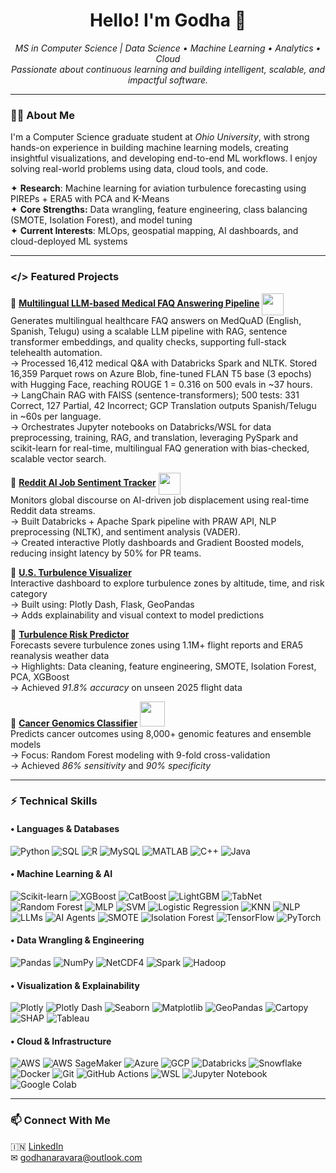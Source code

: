 <h1 align="center">Hello! I'm Godha 👋</h1>
<p align="center">
  <em>MS in Computer Science | Data Science • Machine Learning • Analytics • Cloud</em><br>
  <em>Passionate about continuous learning and building intelligent, scalable, and impactful software.</em>
</p>

---

### 👩‍💻 About Me

I'm a Computer Science graduate student at *Ohio University*, with strong hands-on experience in building machine learning models, creating insightful visualizations, and developing end-to-end ML workflows. I enjoy solving real-world problems using data, cloud tools, and code.

✦ **Research**:  Machine learning for aviation turbulence forecasting using PIREPs + ERA5 with PCA and K-Means<br>
✦ **Core Strengths:** Data wrangling, feature engineering, class balancing (SMOTE, Isolation Forest), and model tuning<br>
✦ **Current Interests**: MLOps, geospatial mapping, AI dashboards, and cloud-deployed ML systems

---

### </> Featured Projects

📁 **[Multilingual LLM-based Medical FAQ Answering Pipeline](https://github.com/godhanaravara/LLM-healthcare-multilingual-faq-generator.git)** <img src="https://readme-typing-svg.herokuapp.com?font=Fira+Code&pause=1000&color=FF0000&width=150&lines=NEW!" 
     height="35" style="vertical-align:middle;margin-right:6px;" />  
Generates multilingual healthcare FAQ answers on MedQuAD (English, Spanish, Telugu) using a scalable LLM pipeline with RAG, sentence transformer embeddings, and quality checks, supporting full-stack telehealth automation.  
→ Processed 16,412 medical Q&A with Databricks Spark and NLTK. Stored 16,359 Parquet rows on Azure Blob, fine-tuned FLAN T5 base (3 epochs) with Hugging Face, reaching ROUGE 1 = 0.316 on 500 evals in ~37 hours.  
→ LangChain RAG with FAISS (sentence-transformers); 500 tests: 331 Correct, 127 Partial, 42 Incorrect; GCP Translation outputs Spanish/Telugu in ~60s per language.  
→ Orchestrates Jupyter notebooks on Databricks/WSL for data preprocessing, training, RAG, and translation, leveraging PySpark and scikit-learn for real-time, multilingual FAQ generation with bias-checked, scalable vector search.  

📁 **[Reddit AI Job Sentiment Tracker](https://github.com/godhanaravara/reddit-trend-sentiment)** <img src="https://readme-typing-svg.herokuapp.com?font=Fira+Code&pause=1000&color=FF0000&width=150&lines=NEW!" 
     height="35" style="vertical-align:middle;margin-right:6px;" />  
Monitors global discourse on AI-driven job displacement using real-time Reddit data streams.  
→ Built Databricks + Apache Spark pipeline with PRAW API, NLP preprocessing (NLTK), and sentiment analysis (VADER).  
→ Created interactive Plotly dashboards and Gradient Boosted models, reducing insight latency by 50% for PR teams.  

📁 **[U.S. Turbulence Visualizer](https://github.com/godhanaravara/aviation-turbulence-risk-predictor-ML.git)**  
Interactive dashboard to explore turbulence zones by altitude, time, and risk category  
→ Built using: Plotly Dash, Flask, GeoPandas  
→ Adds explainability and visual context to model predictions

📁 **[Turbulence Risk Predictor](https://github.com/godhanaravara/aviation-turbulence-risk-predictor-ML.git)**  
Forecasts severe turbulence zones using 1.1M+ flight reports and ERA5 reanalysis weather data  
→ Highlights: Data cleaning, feature engineering, SMOTE, Isolation Forest, PCA, XGBoost  
→ Achieved *91.8% accuracy* on unseen 2025 flight data

📁 **[Cancer Genomics Classifier]()** <img src="https://media.giphy.com/media/xT9IgpTy3h9Z4KuvAA/giphy.gif" width="40" />  
Predicts cancer outcomes using 8,000+ genomic features and ensemble models  
→ Focus: Random Forest modeling with 9-fold cross-validation  
→ Achieved *86% sensitivity* and *90% specificity*

---

### ⚡ Technical Skills

#### • Languages & Databases
![Python](https://img.shields.io/badge/Python-3776AB?style=for-the-badge&logo=python&logoColor=white)
![SQL](https://img.shields.io/badge/SQL-4479A1?style=for-the-badge&logo=postgresql&logoColor=white)
![R](https://img.shields.io/badge/R-276DC3?style=for-the-badge&logo=r&logoColor=white)
![MySQL](https://img.shields.io/badge/MySQL-005C84?style=for-the-badge&logo=mysql&logoColor=white)
![MATLAB](https://img.shields.io/badge/MATLAB-0076A8?style=for-the-badge&logo=mathworks&logoColor=white)
![C++](https://img.shields.io/badge/C++-00599C?style=for-the-badge&logo=cplusplus&logoColor=white)
![Java](https://img.shields.io/badge/Java-ED8B00?style=for-the-badge&logo=java&logoColor=white)

#### • Machine Learning & AI
![Scikit-learn](https://img.shields.io/badge/Scikit--learn-F7931E?style=for-the-badge&logo=scikit-learn&logoColor=white)
![XGBoost](https://img.shields.io/badge/XGBoost-EC6B24?style=for-the-badge&logo=xgboost&logoColor=white)
![CatBoost](https://img.shields.io/badge/CatBoost-ffcc00?style=for-the-badge&logoColor=black)
![LightGBM](https://img.shields.io/badge/LightGBM-0A1E5E?style=for-the-badge)
![TabNet](https://img.shields.io/badge/TabNet-blue?style=for-the-badge)
![Random Forest](https://img.shields.io/badge/Random%20Forest-darkgreen?style=for-the-badge)
![MLP](https://img.shields.io/badge/MLP-neuralnet-8A2BE2?style=for-the-badge)
![SVM](https://img.shields.io/badge/SVM-000080?style=for-the-badge)
![Logistic Regression](https://img.shields.io/badge/Logistic%20Regression-6A5ACD?style=for-the-badge)
![KNN](https://img.shields.io/badge/KNN-ffa500?style=for-the-badge)
![NLP](https://img.shields.io/badge/NLP-2E86C1?style=for-the-badge)
![LLMs](https://img.shields.io/badge/LLMs-800080?style=for-the-badge)
![AI Agents](https://img.shields.io/badge/AI%20Agents%20(LangChain%2C%20AutoGen)-333333?style=for-the-badge)
![SMOTE](https://img.shields.io/badge/SMOTE-brown?style=for-the-badge)
![Isolation Forest](https://img.shields.io/badge/Isolation%20Forest-gray?style=for-the-badge)
![TensorFlow](https://img.shields.io/badge/TensorFlow-FF6F00?style=for-the-badge&logo=tensorflow&logoColor=white)
![PyTorch](https://img.shields.io/badge/PyTorch-EE4C2C?style=for-the-badge&logo=pytorch&logoColor=white)


#### • Data Wrangling & Engineering  
![Pandas](https://img.shields.io/badge/Pandas-150458?style=for-the-badge&logo=pandas&logoColor=white)
![NumPy](https://img.shields.io/badge/NumPy-013243?style=for-the-badge&logo=numpy&logoColor=white)
![NetCDF4](https://img.shields.io/badge/NetCDF4-004d99?style=for-the-badge)
![Spark](https://img.shields.io/badge/Apache%20Spark-E25A1C?style=for-the-badge&logo=apachespark&logoColor=white)
![Hadoop](https://img.shields.io/badge/Hadoop-66CCFF?style=for-the-badge&logo=apachehadoop&logoColor=black)

#### • Visualization & Explainability  
![Plotly](https://img.shields.io/badge/Plotly-3F4F75?style=for-the-badge&logo=plotly&logoColor=white)
![Plotly Dash](https://img.shields.io/badge/Dash-003366?style=for-the-badge)
![Seaborn](https://img.shields.io/badge/Seaborn-9A1EAE?style=for-the-badge)
![Matplotlib](https://img.shields.io/badge/Matplotlib-11557C?style=for-the-badge&logo=matplotlib&logoColor=white)
![GeoPandas](https://img.shields.io/badge/GeoPandas-008000?style=for-the-badge)
![Cartopy](https://img.shields.io/badge/Cartopy-003300?style=for-the-badge)
![SHAP](https://img.shields.io/badge/SHAP-explainableAI-red?style=for-the-badge)
![Tableau](https://img.shields.io/badge/Tableau-E97627?style=for-the-badge&logo=tableau&logoColor=white)

#### • Cloud & Infrastructure  
![AWS](https://img.shields.io/badge/AWS-232F3E?style=for-the-badge&logo=amazon-aws&logoColor=white)
![AWS SageMaker](https://img.shields.io/badge/AWS%20SageMaker-FF9900?style=for-the-badge&logo=amazonaws&logoColor=white)
![Azure](https://img.shields.io/badge/Azure-0078D4?style=for-the-badge&logo=microsoftazure&logoColor=white)
![GCP](https://img.shields.io/badge/GCP-4285F4?style=for-the-badge&logo=googlecloud&logoColor=white)
![Databricks](https://img.shields.io/badge/Databricks-FF3621?style=for-the-badge&logo=databricks&logoColor=white)
![Snowflake](https://img.shields.io/badge/Snowflake-29B5E8?style=for-the-badge&logo=snowflake&logoColor=white)
![Docker](https://img.shields.io/badge/Docker-2496ED?style=for-the-badge&logo=docker&logoColor=white)
![Git](https://img.shields.io/badge/Git-F05032?style=for-the-badge&logo=git&logoColor=white)
![GitHub Actions](https://img.shields.io/badge/GitHub%20Actions-2088FF?style=for-the-badge&logo=githubactions&logoColor=white)
![WSL](https://img.shields.io/badge/WSL-Ubuntu-orange?style=for-the-badge)
![Jupyter Notebook](https://img.shields.io/badge/Jupyter-F37626?style=for-the-badge&logo=jupyter&logoColor=white)
![Google Colab](https://img.shields.io/badge/Colab-F9AB00?style=for-the-badge&logo=googlecolab&logoColor=white)


---
<!-- 
### GitHub Stats

<p align="center">
  <img src="https://github-readme-stats.vercel.app/api?username=godhanaravara&show_icons=true&theme=radical" alt="stats" />
  <img src="https://github-readme-stats.vercel.app/api/top-langs/?username=godhanaravara&layout=compact&theme=radical" alt="top-langs" />
</p>

--- -->

### 📫 Connect With Me

🇮🇳  [LinkedIn](https://www.linkedin.com/in/godha-naravara/)<br>
✉ godhanaravara@outlook.com




